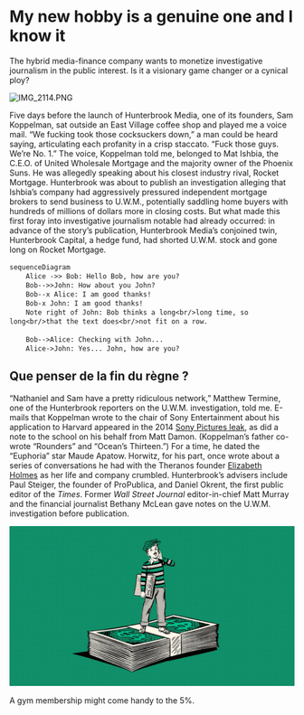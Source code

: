 # My new hobby is a genuine one and I know it

The hybrid media-finance company wants to monetize investigative journalism in the public interest. Is it a visionary game changer or a cynical ploy?

![IMG_2114.PNG](../assets/14b7d7104d272a6c52c1674c1419080d74476d08.PNG "Malick is for the outsiders")

Five days before the launch of Hunterbrook Media, one of its founders, Sam Koppelman, sat outside an East Village coffee shop and played me a voice mail. “We fucking took those cocksuckers down,” a man could be heard saying, articulating each profanity in a crisp staccato. “Fuck those guys. We’re No. 1.” The voice, Koppelman told me, belonged to Mat Ishbia, the C.E.O. of United Wholesale Mortgage and the majority owner of the Phoenix Suns. He was allegedly speaking about his closest industry rival, Rocket Mortgage. Hunterbrook was about to publish an investigation alleging that Ishbia’s company had aggressively pressured independent mortgage brokers to send business to U.W.M., potentially saddling home buyers with hundreds of millions of dollars more in closing costs. But what made this first foray into investigative journalism notable had already occurred: in advance of the story’s publication, Hunterbrook Media’s conjoined twin, Hunterbrook Capital, a hedge fund, had shorted U.W.M. stock and gone long on Rocket Mortgage.

```mermaid
sequenceDiagram
    Alice ->> Bob: Hello Bob, how are you?
    Bob-->>John: How about you John?
    Bob--x Alice: I am good thanks!
    Bob-x John: I am good thanks!
    Note right of John: Bob thinks a long<br/>long time, so long<br/>that the text does<br/>not fit on a row.

    Bob-->Alice: Checking with John...
    Alice->John: Yes... John, how are you?
```

## Que penser de la fin du règne ?

“Nathaniel and Sam have a pretty ridiculous network,” Matthew Termine, one of the Hunterbrook reporters on the U.W.M. investigation, told me. E-mails that Koppelman wrote to the chair of Sony Entertainment about his application to Harvard appeared in the 2014 [Sony Pictures leak](https://www.newyorker.com/magazine/2021/04/26/the-incredible-rise-of-north-koreas-hacking-army), as did a note to the school on his behalf from Matt Damon. (Koppelman’s father co-wrote “Rounders” and “Ocean’s Thirteen.”) For a time, he dated the “Euphoria” star Maude Apatow. Horwitz, for his part, once wrote about a series of conversations he had with the Theranos founder [Elizabeth Holmes](https://www.newyorker.com/magazine/2014/12/15/blood-simpler) as her life and company crumbled. Hunterbrook’s advisers include Paul Steiger, the founder of ProPublica, and Daniel Okrent, the first public editor of the *Times*. Former *Wall Street Journal* editor-in-chief Matt Murray and the financial journalist Bethany McLean gave notes on the U.W.M. investigation before publication.

![](../assets/1fb5b4f7e9965d9e5ee3bd521fdb03a45bdbb4f2.webp)

A gym membership might come handy to the 5%.

